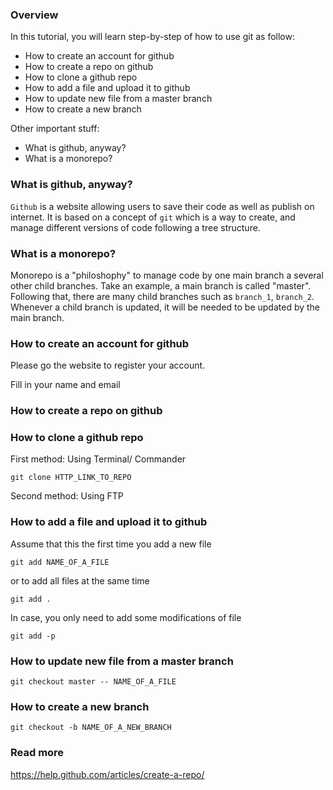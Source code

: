 ### Overview

In this tutorial, you will learn step-by-step of how to use git as follow:

- How to create an account for github
- How to create a repo on github
- How to clone a github repo
- How to add a file and upload it to github
- How to update new file from a master branch
- How to create a new branch

Other important stuff:

- What is github, anyway?
- What is a monorepo?

### What is github, anyway?

`Github` is a website allowing users to save their code as well as publish on internet.
 It is based on a concept of `git` which is a way to create, and manage different versions of code
 following a tree structure.


### What is a monorepo?

Monorepo is a "philoshophy" to manage code by one main branch a several other child branches. Take an example,
a main branch is called "master". Following that, there are many child branches such as `branch_1`, `branch_2`.
Whenever a child branch is updated, it will be needed to be updated by the main branch.

### How to create an account for github

Please go the website to register your account.

Fill in your name and email

### How to create a repo on github

### How to clone a github repo

First method: Using Terminal/ Commander

`git clone HTTP_LINK_TO_REPO`

Second method: Using FTP

### How to add a file and upload it to github

Assume that this the first time you add a new file

`git add NAME_OF_A_FILE`

or to add all files at the same time

`git add .`

In case, you only need to add some modifications of file

`git add -p`

### How to update new file from a master branch

`git checkout master -- NAME_OF_A_FILE`

### How to create a new branch

`git checkout -b NAME_OF_A_NEW_BRANCH`

### Read more
https://help.github.com/articles/create-a-repo/
